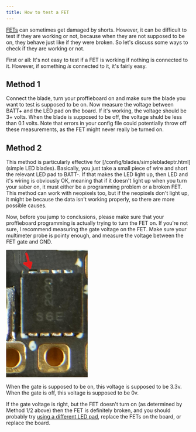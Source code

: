 ```yaml
---
title: How to test a FET
---
```


[FETs](/glossary.html#fet) can sometimes get damaged by shorts. However, it can be difficult to test if they are working or not, because when they are not supposed to be on, they behave just like if they were broken. So let's discuss some ways to check if they are working or not.

First or all: It's not easy to test if a FET is working if nothing is connected to it. However, if something *is* connected to it, it's fairly easy.

## Method 1
Connect the blade, turn your proffieboard on and make sure the blade you want to test is supposed to be on. Now measure the voltage between BATT+ and the LED pad on the board. If it's working, the voltage should be 3+ volts. When the blade is supposed to be off, the voltage shuld be less than 0.1 volts. Note that errors in your config file could potentially throw off these measurements, as the FET might never really be turned on.

## Method 2
This method is particularly effective for [/config/blades/simplebladeptr.html](simple LED blades). Basically, you just take a small piece of wire and short the relevant LED pad to BATT-. If that makes the LED light up, then LED and it's wiring is obviously OK, meaning that if it doesn't light up when you turn your saber on, it must either be a programming problem or a broken FET.  This method can work with neopixels too, but if the neopixels don't light up, it might be because the data isn't working properly, so there are more possible causes.

Now, before you jump to conclusions, please make sure that your proffieboard programming is actually trying to turn the FET on. If you're not sure, I recommend measuring the gate voltage on the FET. Make sure your multimeter probe is pointy enough, and measure the voltage between the FET gate and GND.

<img src="/images/fet-gate.jpg" width=223 height=348 alt="fet gate illustration" />

When the gate is supposed to be on, this voltage is supposed to be 3.3v. When the gate is off, this voltage is supposed to be 0v.

If the gate voltage is right, but the FET doesn't turn on (as determined by Method 1/2 above) then the FET is definitely broken, and you should probably try [using a different LED pad](/howto/switch-fets.html), replace the FETs on the board, or replace the board.

